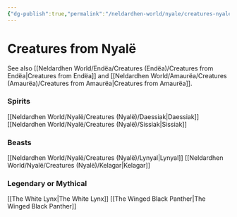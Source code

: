 ```yaml
---
{"dg-publish":true,"permalink":"/neldardhen-world/nyale/creatures-nyale/creatures-from-nyale/"}
---
```


# Creatures from Nyalë
See also [[Neldardhen World/Endëa/Creatures (Endëa)/Creatures from Endëa\|Creatures from Endëa]] and [[Neldardhen World/Amaurëa/Creatures (Amaurëa)/Creatures from Amaurëa\|Creatures from Amaurëa]].
### Spirits
[[Neldardhen World/Nyalë/Creatures (Nyalë)/Daessiak\|Daessiak]]
[[Neldardhen World/Nyalë/Creatures (Nyalë)/Sissiak\|Sissiak]]

### Beasts
[[Neldardhen World/Nyalë/Creatures (Nyalë)/Lynyal\|Lynyal]]
[[Neldardhen World/Nyalë/Creatures (Nyalë)/Kelagar\|Kelagar]] 

### Legendary or Mythical
[[The White Lynx\|The White Lynx]]
[[The Winged Black Panther\|The Winged Black Panther]]